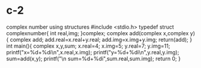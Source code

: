 # c-2
complex number using structures
#include <stdio.h>
typedef struct complexnumber{
    int real,img;
}complex;
complex add(complex x,complex y)
{
    complex add;
    add.real=x.real+y.real;
    add.img=x.img+y.img;
    return(add);
}
int main(){
   complex x,y,sum;
   x.real=4;
   x.img=5;
   y.real=7;
   y.img=11;
   printf("x=%d+%di\n",x.real,x.img);
   printf("y=%d+%di\n",y.real,y.img);
   sum=add(x,y);
   printf("\n sum=%d+%di",sum.real,sum.img);
   return 0;
}
